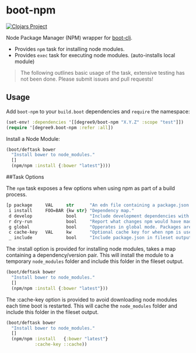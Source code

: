 # boot-npm
[![Clojars Project](https://img.shields.io/clojars/v/degree9/boot-npm.svg)](https://clojars.org/degree9/boot-npm)

Node Package Manager (NPM) wrapper for [boot-clj][1].

* Provides `npm` task for installing node modules.
* Provides `exec` task for executing node modules. (auto-installs local module)

> The following outlines basic usage of the task, extensive testing has not been done.
> Please submit issues and pull requests!

## Usage

Add `boot-npm` to your `build.boot` dependencies and `require` the namespace:

```clj
(set-env! :dependencies '[[degree9/boot-npm "X.Y.Z" :scope "test"]])
(require '[degree9.boot-npm :refer :all])
```

Install a Node Module:

```clojure
(boot/deftask bower
  "Install bower to node_modules."
  []
  (npm/npm :install {:bower "latest"})))
```

##Task Options

The `npm` task exposes a few options when using npm as part of a build process.

```clojure
[p package     VAL     str      "An edn file containing a package.json map."
 i install     FOO=BAR {kw str} "Dependency map."
 d develop             bool     "Include development dependencies with packages."
 r dry-run             bool     "Report what changes npm would have made. (usefull with boot -vv)"
 g global              bool     "Opperates in global mode. Packages are installed to prefix."
 c cache-key   VAL     kw       "Optional cache key for when npm is used with multiple dependency sets."
 _ include             bool     "Include package.json in fileset output."]
```

The :install option is provided for installing node modules, takes a map containing a dependency/version pair. This will install the module to a temporary `node_modules` folder and include this folder in the fileset output.

```clojure
(boot/deftask bower
  "Install bower to node_modules."
  []
  (npm/npm :install {:bower "latest"}))
```

The :cache-key option is provided to avoid downloading node modules each time boot is restarted. This will cache the `node_modules` folder and include this folder in the fileset output.

```clojure
(boot/deftask bower
  "Install bower to node_modules."
  []
  (npm/npm :install   {:bower "latest"}
           :cache-key ::cache))
```

[1]: https://github.com/boot-clj/boot
